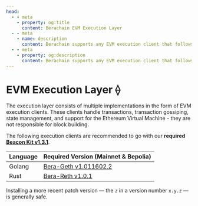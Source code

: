 ```yaml
---
head:
  - - meta
    - property: og:title
      content: Berachain EVM Execution Layer
  - - meta
    - name: description
      content: Berachain supports any EVM execution client that follows the Engine API
  - - meta
    - property: og:description
      content: Berachain supports any EVM execution client that follows the Engine API
---
```


# EVM Execution Layer ⟠

The execution layer consists of multiple implementations in the form of EVM execution clients. These clients handle transactions, transaction gossiping, state management, and support for the Ethereum Virtual Machine - they are not responsible for block building.

The following execution clients are recommended to go with our **required [Beacon Kit v1.3.1](https://github.com/berachain/beacon-kit/releases/tag/v1.3.1)**.

| Language | Required Version (Mainnet & Bepolia)                                                     |
| -------- | ---------------------------------------------------------------------------------------- |
| Golang   | [Bera-Geth v1.011602.2](https://github.com/berachain/bera-geth/releases/tag/v1.011602.2) |
| Rust     | [Bera-Reth v1.0.1](https://github.com/berachain/bera-reth/releases/tag/v1.0.1)           |

Installing a more recent patch version — the `z` in a version number `x.y.z` — is generally safe.

